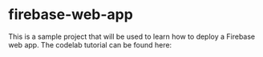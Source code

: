 # firebase-web-app

This is a sample project that will be used to learn how to deploy a Firebase web app. The codelab tutorial can be found here: 
